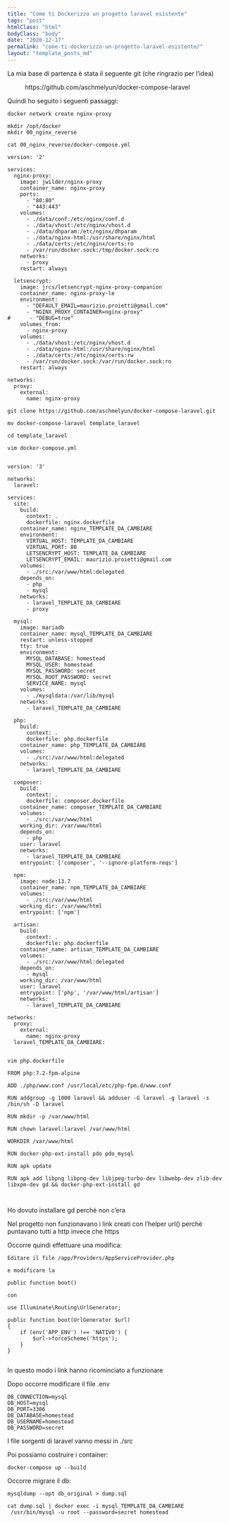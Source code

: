 ```yaml
---
title: "Come ti Dockerizzo un progetto laravel esistente"
tags: "post"
htmlClass: "html"
bodyClass: "body"
date: "2020-12-17"
permalink: "come-ti-dockerizzo-un-progetto-laravel-esistente/"
layout: "template_posts_md"
---
```


<p>La mia base di partenza è stata il seguente git (che ringrazio per l&#8217;idea)</p>



<figure class="wp-block-embed"><div class="wp-block-embed__wrapper">
https://github.com/aschmelyun/docker-compose-laravel
</div></figure>



<p>Quindi ho seguito i seguenti passaggi:</p>



<pre class="wp-block-code"><code>docker network create nginx-proxy

mkdir /opt/docker
mkdir 00_nginx_reverse

cat 00_nginx_reverse/docker-compose.yml

version: '2'

services:
  nginx-proxy:
    image: jwilder/nginx-proxy
    container_name: nginx-proxy
    ports:
      - "80:80"
      - "443:443"
    volumes:
      - ./data/conf:/etc/nginx/conf.d
      - ./data/vhost:/etc/nginx/vhost.d
      - ./data/dhparam:/etc/nginx/dhparam
      - ./data/nginx-html:/usr/share/nginx/html
      - ./data/certs:/etc/nginx/certs:ro
      - /var/run/docker.sock:/tmp/docker.sock:ro
    networks:
      - proxy
    restart: always

  letsencrypt:
    image: jrcs/letsencrypt-nginx-proxy-companion
    container_name: nginx-proxy-le
    environment:
      - "DEFAULT_EMAIL=maurizio.proietti@gmail.com"
      - "NGINX_PROXY_CONTAINER=nginx-proxy"
#      - "DEBUG=true"
    volumes_from:
      - nginx-proxy
    volumes:
      - ./data/vhost:/etc/nginx/vhost.d
      - ./data/nginx-html:/usr/share/nginx/html
      - ./data/certs:/etc/nginx/certs:rw
      - /var/run/docker.sock:/var/run/docker.sock:ro
    restart: always

networks:
  proxy:
    external:
      name: nginx-proxy

git clone https://github.com/aschmelyun/docker-compose-laravel.git

mv docker-compose-laravel template_laravel

cd template_laravel

vim docker-compose.yml


version: '3'

networks:
  laravel:

services:
  site:
    build:
      context: .
      dockerfile: nginx.dockerfile
    container_name: nginx_TEMPLATE_DA_CAMBIARE
    environment:
      VIRTUAL_HOST: TEMPLATE_DA_CAMBIARE
      VIRTUAL_PORT: 80
      LETSENCRYPT_HOST: TEMPLATE_DA_CAMBIARE
      LETSENCRYPT_EMAIL: maurizio.proietti@gmail.com
    volumes:
      - ./src:/var/www/html:delegated
    depends_on:
      - php
      - mysql
    networks:
      - laravel_TEMPLATE_DA_CAMBIARE
      - proxy

  mysql:
    image: mariadb
    container_name: mysql_TEMPLATE_DA_CAMBIARE
    restart: unless-stopped
    tty: true
    environment:
      MYSQL_DATABASE: homestead
      MYSQL_USER: homestead
      MYSQL_PASSWORD: secret
      MYSQL_ROOT_PASSWORD: secret
      SERVICE_NAME: mysql
    volumes:
      - ./mysqldata:/var/lib/mysql
    networks:
      - laravel_TEMPLATE_DA_CAMBIARE

  php:
    build:
      context: .
      dockerfile: php.dockerfile
    container_name: php_TEMPLATE_DA_CAMBIARE
    volumes:
      - ./src:/var/www/html:delegated
    networks:
      - laravel_TEMPLATE_DA_CAMBIARE

  composer:
    build:
      context: .
      dockerfile: composer.dockerfile
    container_name: composer_TEMPLATE_DA_CAMBIARE
    volumes:
      - ./src:/var/www/html
    working_dir: /var/www/html
    depends_on:
      - php
    user: laravel
    networks:
      - laravel_TEMPLATE_DA_CAMBIARE
    entrypoint: &#91;'composer', '--ignore-platform-reqs']

  npm:
    image: node:13.7
    container_name: npm_TEMPLATE_DA_CAMBIARE
    volumes:
      - ./src:/var/www/html
    working_dir: /var/www/html
    entrypoint: &#91;'npm']

  artisan:
    build:
      context: .
      dockerfile: php.dockerfile
    container_name: artisan_TEMPLATE_DA_CAMBIARE
    volumes:
      - ./src:/var/www/html:delegated
    depends_on:
      - mysql
    working_dir: /var/www/html
    user: laravel
    entrypoint: &#91;'php', '/var/www/html/artisan']
    networks:
      - laravel_TEMPLATE_DA_CAMBIARE

networks:
  proxy:
    external:
      name: nginx-proxy
  laravel_TEMPLATE_DA_CAMBIARE:


vim php.dockerfile

FROM php:7.2-fpm-alpine

ADD ./php/www.conf /usr/local/etc/php-fpm.d/www.conf

RUN addgroup -g 1000 laravel &amp;&amp; adduser -G laravel -g laravel -s /bin/sh -D laravel

RUN mkdir -p /var/www/html

RUN chown laravel:laravel /var/www/html

WORKDIR /var/www/html

RUN docker-php-ext-install pdo pdo_mysql

RUN apk update

RUN apk add libpng libpng-dev libjpeg-turbo-dev libwebp-dev zlib-dev libxpm-dev gd &amp;&amp; docker-php-ext-install gd


</code></pre>



<p>Ho dovuto installare gd perchè non c&#8217;era</p>



<p>Nel progetto non funzionavano i link creati con l&#8217;helper url() perchè puntavano tutti a http invece che https</p>



<p>Occorre quindi effettuare una modifica:</p>



<pre class="wp-block-code"><code>Editare il file /app/Providers/AppServiceProvider.php 

e modificare la

public function boot()

con

use Illuminate\Routing\UrlGenerator;

public function boot(UrlGenerator $url)
{
    if (env('APP_ENV') !== 'NATIVO') {
        $url->forceScheme('https');
    }
}

</code></pre>



<p>In questo modo i link hanno ricominciato a funzionare</p>



<p>Dopo occorre modificare il file .env</p>



<pre class="wp-block-code"><code>DB_CONNECTION=mysql
DB_HOST=mysql
DB_PORT=3306
DB_DATABASE=homestead
DB_USERNAME=homestead
DB_PASSWORD=secret
</code></pre>



<p>I file sorgenti di laravel vanno messi in ./src</p>



<p>Poi possiamo costruire i container:</p>



<pre class="wp-block-code"><code>docker-compose up --build </code></pre>



<p>Occorre migrare il db:</p>



<pre class="wp-block-code"><code>mysqldump --opt db_original &gt; dump.sql

cat dump.sql | docker exec -i mysql_TEMPLATE_DA_CAMBIARE
 /usr/bin/mysql -u root --password=secret homestead</code></pre>
